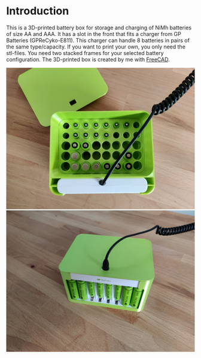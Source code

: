 # Introduction

This is a 3D-printed battery box for storage and charging of NiMh batteries of size AA and AAA. It has a slot in the front that fits a charger from GP Batteries (GPReCyko-E811). This charger can handle 8 batteries in pairs of the same type/capacity. If you want to print your own, you only need the stl-files. You need two stacked frames for your selected battery configuration. The 3D-printed box is created by me with [FreeCAD](https://en.wikipedia.org/wiki/FreeCAD).

![3Dprint-BattBox-GPReCyko-E811_Pic1](3Dprint-BattBox-GPReCyko-E811_Pic1.jpg)
![3Dprint-BattBox-GPReCyko-E811_Pic2](3Dprint-BattBox-GPReCyko-E811_Pic2.jpg)